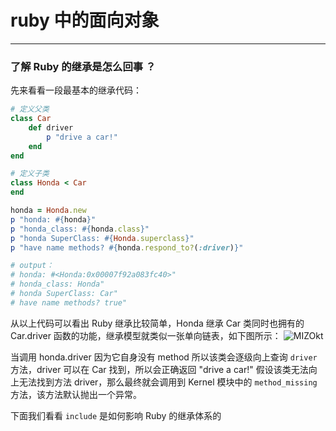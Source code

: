 # ruby 中的面向对象
---

### 了解 Ruby 的继承是怎么回事 ？
先来看看一段最基本的继承代码：
```ruby
# 定义父类
class Car
    def driver
        p "drive a car!"
    end
end

# 定义子类
class Honda < Car
end

honda = Honda.new
p "honda: #{honda}" 
p "honda_class: #{honda.class}"
p "honda SuperClass: #{Honda.superclass}"
p "have name methods? #{honda.respond_to?(:driver)}"

# output：
# honda: #<Honda:0x00007f92a083fc40>"
# honda_class: Honda"
# honda SuperClass: Car"
# have name methods? true"
```
从以上代码可以看出 Ruby 继承比较简单，Honda 继承 Car 类同时也拥有的 Car.driver 函数的功能，继承模型就类似一张单向链表，如下图所示：
![MIZOkt](https://pcloud-1258173945.cos.ap-guangzhou.myqcloud.com/uPic/MIZOkt.png)

当调用 honda.driver 因为它自身没有 method 所以该类会逐级向上查询 `driver` 方法，driver 可以在 Car 找到，所以会正确返回 "drive a car!"
假设该类无法向上无法找到方法 driver，那么最终就会调用到 Kernel 模块中的 `method_missing` 方法，该方法默认抛出一个异常。

下面我们看看 `include` 是如何影响 Ruby 的继承体系的
